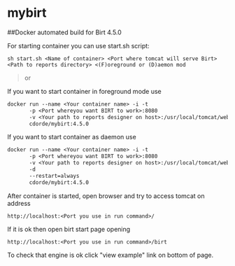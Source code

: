 # mybirt
##Docker automated build for Birt 4.5.0

For starting container you can use start.sh script:

```
sh start.sh <Name of container> <Port where tomcat will serve Birt> <Path to reports directory> <(F)oreground or (D)aemon mod
```

>or

If you want to start container in foreground mode use

```dockerfile
docker run --name <Your container name> -i -t 
       -p <Port whereyou want BIRT to work>:8080 
       -v <Your path to reports designer on host>:/usr/local/tomcat/webapps/birt/reports 
       cdorde/mybirt:4.5.0
```

If you want to start container as daemon use

```dockerfile
docker run --name <Your container name> -i -t 
       -p <Port whereyou want BIRT to work>:8080 
       -v <Your path to reports designer on host>:/usr/local/tomcat/webapps/birt/reports 
       -d 
       --restart=always
       cdorde/mybirt:4.5.0
```

After container is started, open browser and try to access tomcat on address

```
http://localhost:<Port you use in run command>/
```
If it is ok then open birt start page opening

```
http://localhost:<Port you use in run command>/birt
```

To check that engine is ok click "view example" link on bottom of page.
